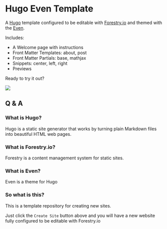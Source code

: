 # Hugo Even Template

A [Hugo](https://gohugo.io) template configured to be editable with 
[Forestry.io](https://forestry.io)
and themed with the [Even](https://themes.gohugo.io/hugo-theme-even/).

Includes:

* A Welcome page with instructions
* Front Matter Templates: about, post
* Front Matter Partials: base, mathjax
* Snippets: center, left, right
* Previews

Ready to try it out?

<a href="https://app.forestry.io/quick-start?repo=ncphillips/hugo-even-template&engine=hugo&version=0.42.1" target="_blank">
<img src="https://assets.forestry.io/import-to-forestry.svg" />
</a>


## Q & A


### What is Hugo?

Hugo is a static site generator that works by turning
plain Markdown files into beautiful HTML web pages.

### What is Forestry.io?

Forestry is a content management system for static sites.

### What is Even?

Even is a theme for Hugo

### So what is this?

This is a template repository for creating new sites. 

Just click the `Create Site` button above and you will have 
a new website fully configured to be editable with Forestry.io
